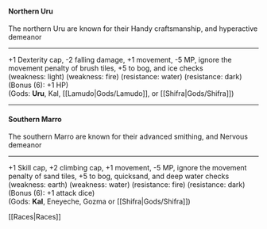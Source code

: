 #### Northern **Uru**  
The northern Uru are known for their Handy craftsmanship, and hyperactive demeanor  

---

+1 Dexterity cap, -2 falling damage, +1 movement, -5 MP, ignore the movement penalty of brush tiles, +5 to bog, and ice checks  
(weakness: light) (weakness: fire) (resistance: water) (resistance: dark) (Bonus (6): +1 HP)  
(Gods: __Uru__, Kal, [[Lamudo|Gods/Lamudo]], or [[Shifra|Gods/Shifra]])  

---

#### Southern **Marro**  
The southern Marro are known for their advanced smithing, and Nervous demeanor  

---

+1 Skill cap, +2 climbing cap, +1 movement, -5 MP, ignore the movement penalty of sand tiles, +5 to bog, quicksand, and deep water checks  
(weakness: earth) (weakness: water) (resistance: fire) (resistance: dark) (Bonus (6): +1 attack dice)  
(Gods: __Kal__, Eneyeche, Gozma or [[Shifra|Gods/Shifra]])

[[Races|Races]]